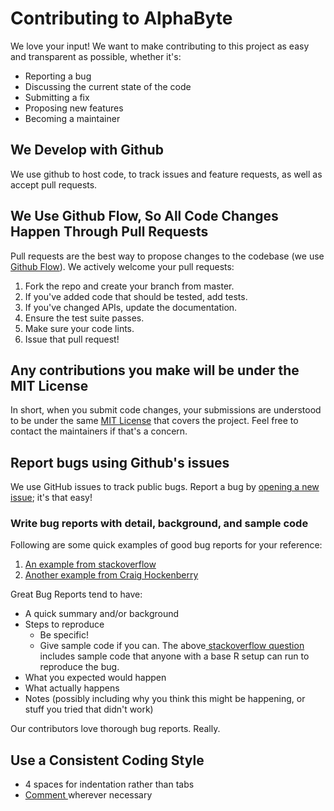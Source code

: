 # Contributing to AlphaByte

We love your input! We want to make contributing to this project as easy and transparent as possible, whether it's:

- Reporting a bug
- Discussing the current state of the code
- Submitting a fix
- Proposing new features
- Becoming a maintainer

## We Develop with Github

We use github to host code, to track issues and feature requests, as well as accept pull requests.

## We Use Github Flow, So All Code Changes Happen Through Pull Requests

Pull requests are the best way to propose changes to the codebase (we use [Github Flow](https://guides.github.com/introduction/flow/index.html)). We actively welcome your pull requests:

1. Fork the repo and create your branch from master.
2. If you've added code that should be tested, add tests.
3. If you've changed APIs, update the documentation.
4. Ensure the test suite passes.
5. Make sure your code lints.
6. Issue that pull request!

## Any contributions you make will be under the MIT License

In short, when you submit code changes, your submissions are understood to be under the same [MIT License](https://github.com/SYMMKA/sih2020/new/master/LICENSE.txt) that covers the project. Feel free to contact the maintainers if that's a concern.

## Report bugs using Github's issues

We use GitHub issues to track public bugs. Report a bug by [opening a new issue](https://docs.github.com/en/issues/tracking-your-work-with-issues/creating-an-issue); it's that easy!

### Write bug reports with detail, background, and sample code

Following are some quick examples of good bug reports for your reference:

1. [An example from stackoverflow](http://stackoverflow.com/q/12488905/180626)
2. [Another example from Craig Hockenberry](http://www.openradar.me/11905408)

Great Bug Reports tend to have:

- A quick summary and/or background
- Steps to reproduce
  - Be specific!
  - Give sample code if you can. The above[ stackoverflow question](http://stackoverflow.com/q/12488905/180626) includes sample code that anyone with a base R setup can run to reproduce the bug.
- What you expected would happen
- What actually happens
- Notes (possibly including why you think this might be happening, or stuff you tried that didn't work)

Our contributors love thorough bug reports. Really.

## Use a Consistent Coding Style

- 4 spaces for indentation rather than tabs
- [Comment ](https://qvault.io/clean-code/code-comments/)wherever necessary
